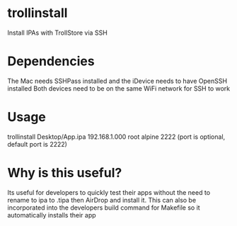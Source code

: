 # trollinstall
Install IPAs with TrollStore via SSH

# Dependencies
The Mac needs SSHPass installed and the iDevice needs to have OpenSSH installed
Both devices need to be on the same WiFi network for SSH to work

# Usage
trollinstall Desktop/App.ipa 192.168.1.000 root alpine 2222 (port is optional, default port is 2222)

# Why is this useful?
Its useful for developers to quickly test their apps without the need to rename to ipa to .tipa then AirDrop and install it. This can also be incorporated into the developers build command for Makefile so it automatically installs their app
